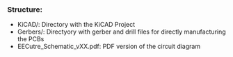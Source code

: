 ### Structure: 

- KiCAD/: Directory with the KiCAD Project
- Gerbers/: Directyory with gerber and drill files for directly manufacturing the PCBs
- EECutre_Schematic_vXX.pdf: PDF version of the circuit diagram
